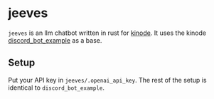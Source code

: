 # jeeves
`jeeves` is an llm chatbot written in rust for [kinode](https://github.com/kinode-dao/kinode).
It uses the kinode [discord_bot_example](https://github.com/kinode-dao/discord_bot_example) as a base.

## Setup
Put your API key in `jeeves/.openai_api_key`. The rest of the setup is identical to `discord_bot_example`.